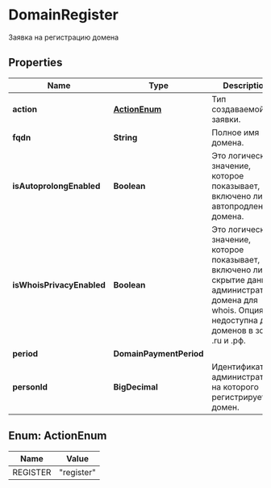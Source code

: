 

# DomainRegister

Заявка на регистрацию домена

## Properties

| Name | Type | Description | Notes |
|------------ | ------------- | ------------- | -------------|
|**action** | [**ActionEnum**](#ActionEnum) | Тип создаваемой заявки. |  |
|**fqdn** | **String** | Полное имя домена. |  |
|**isAutoprolongEnabled** | **Boolean** | Это логическое значение, которое показывает, включено ли автопродление домена. |  [optional] |
|**isWhoisPrivacyEnabled** | **Boolean** | Это логическое значение, которое показывает, включено ли скрытие данных администратора домена для whois. Опция недоступна для доменов в зонах .ru и .рф. |  [optional] |
|**period** | **DomainPaymentPeriod** |  |  [optional] |
|**personId** | **BigDecimal** | Идентификатор администратора, на которого регистрируется домен. |  |



## Enum: ActionEnum

| Name | Value |
|---- | -----|
| REGISTER | &quot;register&quot; |




